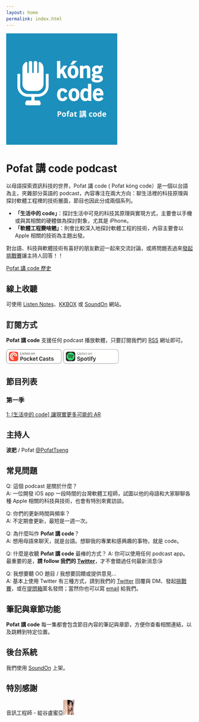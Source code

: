 ```yaml
---
layout: home
permalink: index.html
---
```


<img src="og_image.jpg" width="300" alt="Pofat 講 code podcast logo"/>

# Pofat 講 code podcast

以母語探索資訊科技的世界，Pofat 講 code ( Pofat kóng code）是一個以台語為主，夾雜部分英語的 podcast，內容專注在兩大方向：聊生活裡的科技原理與探討軟體工程裡的技術層面，節目也因此分成兩個系列。

* **「生活中的 code」**：探討生活中可見的科技其原理與實現方式，主要會以手機或與其相關的硬體做為探討對象，尤其是 iPhone。
* **「軟體工程變啥魍」**：則會比較深入地探討軟體工程的技術，內容主要會以 Apple 相關的技術為主題出發。

對台語、科技與軟體技術有喜好的朋友歡迎一起來交流討論，或將問題丟過來[發起挑戰賽](https://twitter.com/pofat_kongcode/status/1339604357763887104)讓主持人回答！！

[Pofat 講 code 歷史](/history)

## 線上收聽

可使用 <a href="https://www.listennotes.com/podcasts/pofat-講-code-pofat-A8cJHhVfxlg/">Listen Notes</a>、<a href="https://podcast.kkbox.com/channel/LarV8K8O4jH_rwFbTk">KKBOX</a> 或 <a href="https://player.soundon.fm/p/832a4f37-a4c4-410f-883e-e73113ee0527">SoundOn</a> 網站。

## 訂閱方式

**Pofat 講 code** 支援任何 podcast 播放軟體，只要訂閱我們的 [RSS](feed:https://api.soundon.fm/v2/podcasts/832a4f37-a4c4-410f-883e-e73113ee0527/feed.xml) 網址即可。

<p>
	<a href="https://pca.st/7oexx0fb"><img src="/pocket_casts.png" width="150" alt="Listen on Pocket Casts"></a> <a href="https://open.spotify.com/show/3sLlQ699L5hMbkYJdkowjx"><img src="/spotify.png" width="150" alt="Listen on Spotify"></a>
</p>

## 節目列表

### 第一季

[1: [生活中的 code] 讓現實更多可能的 AR](/episodes/1)

## 主持人

**波肥** / Pofat
[@PofatTseng](https://twitter.com/@PofatTseng)

## 常見問題
Q: 這個 podcast 是關於什麼？  
A: 一位開發 iOS app 一段時間的台灣軟體工程師，試圖以他的母語和大家聊聊各種 Apple 相關的科技與技術，也會有特別來賓訪談。

Q: 你們的更新時間與頻率？  
A: 不定期會更新，最短是一週一次。

Q: 為什麼叫作 **Pofat 講 code**？  
A: 想用母語來聊天，就是台語。想聊我的專業和感興趣的事物，就是 code。

Q: 什麼是收聽 **Pofat 講 code** 最棒的方式？
A: 你可以使用任何 podcast app。最重要的是，**請 follow 我們的 [Twitter](https://twitter.com/pofat_kongcode)**，才不會錯過任何最新消息😘

Q: 我想要聽 OO 題目 / 我想要回饋或提供意見...  
A: 基本上使用 Twitter 有三種方式，請到我們的 [Twitter](https://twitter.com/pofat_kongcode) 回覆與 DM、發起[挑戰賽](https://twitter.com/pofat_kongcode/status/1339604357763887104)，或在[提問箱](https://peing.net/zh-TW/pofat_kongcode)匿名發問；當然你也可以寫 [email](mailto:pofat.kongcode@gmail.com) 給我們。

## 筆記與章節功能

**Pofat 講 code** 每一集都會包含節目內容的筆記與章節，方便你查看相關連結，以及跳轉到特定位置。

## 後台系統
我們使用 [SoundOn](https://host.soundon.fm) 上架。

## 特別感謝

音訊工程師 - 緃谷盧蜜亞<img src="miya.jpg" width="30" alt="Miya"/>
